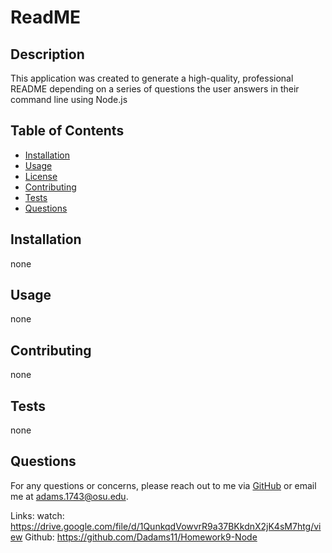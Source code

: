 # ReadME

## Description
This application was created to generate a high-quality, professional README depending on a series of questions the user answers in their command line using Node.js

## Table of Contents
- [Installation](#installation)
- [Usage](#usage)
- [License](#license)
- [Contributing](#contributing)
- [Tests](#tests)
- [Questions](#questions)

## Installation
none

## Usage
none

## Contributing
none

## Tests
none

## Questions
For any questions or concerns, please reach out to me via [GitHub](https://github.com/Dadams11) or email me at adams.1743@osu.edu.

Links: watch: https://drive.google.com/file/d/1QunkqdVowvrR9a37BKkdnX2jK4sM7htg/view
Github: https://github.com/Dadams11/Homework9-Node 